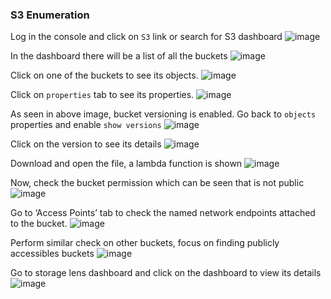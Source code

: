 ### S3 Enumeration 

Log in the console and click on `S3` link or search for S3 dashboard
![image](https://user-images.githubusercontent.com/46797181/224888763-9c03d668-5283-4f88-b2ba-c92d3086893e.png)

In the dashboard there will be a list of all the buckets
![image](https://user-images.githubusercontent.com/46797181/224888911-7e678db6-aba4-4116-a222-a47d3f4b7b28.png)

Click on one of the buckets to see its objects.
![image](https://user-images.githubusercontent.com/46797181/224889008-190fcf7b-40d5-40ea-b0c9-2eef47aff05e.png)

Click on `properties` tab to see its properties.
![image](https://user-images.githubusercontent.com/46797181/224889146-7f2f5271-1a5f-43a0-baa3-f592df7e3da9.png)

As seen in above image, bucket versioning is enabled. Go back to `objects` properties and enable `show versions`
![image](https://user-images.githubusercontent.com/46797181/224889384-2a109f68-eb00-450d-8ec6-5a125906d102.png)

Click on the version to see its details
![image](https://user-images.githubusercontent.com/46797181/224890045-669ed9b4-ff29-443b-b52e-20ba102d4945.png)

Download and open the file, a lambda function is shown
![image](https://user-images.githubusercontent.com/46797181/224890290-940e3ba9-2d80-44b6-96a7-fc7838bfd78c.png)

Now, check the bucket permission which can be seen that is not public
![image](https://user-images.githubusercontent.com/46797181/224890803-b907c97c-7cfb-4260-9a76-3c59b90d411d.png)

Go to ‘Access Points’ tab to check the named network endpoints attached to the bucket.
![image](https://user-images.githubusercontent.com/46797181/224891077-479edfe1-0793-4dbe-8b82-2398f68f6c11.png)

Perform similar check on other buckets, focus on finding publicly accessibles buckets
![image](https://user-images.githubusercontent.com/46797181/224891588-6e854e4f-349d-40d6-bc0d-602774917cb2.png)

Go to storage lens dashboard and click on the dashboard to view its details
![image](https://user-images.githubusercontent.com/46797181/224891779-a9b62a0f-3311-4d8f-85bc-edb6f39aa880.png)



















